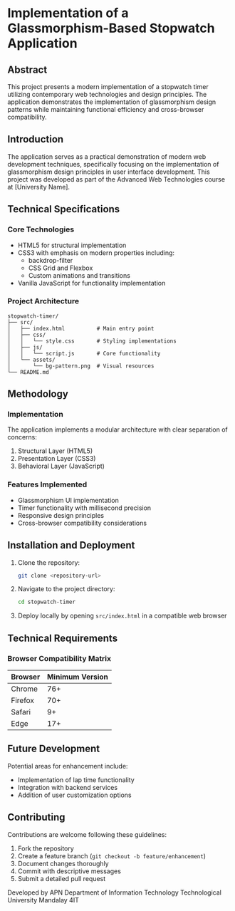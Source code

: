 # Implementation of a Glassmorphism-Based Stopwatch Application

## Abstract
This project presents a modern implementation of a stopwatch timer utilizing contemporary web technologies and design principles. The application demonstrates the implementation of glassmorphism design patterns while maintaining functional efficiency and cross-browser compatibility.

## Introduction
The application serves as a practical demonstration of modern web development techniques, specifically focusing on the implementation of glassmorphism design principles in user interface development. This project was developed as part of the Advanced Web Technologies course at [University Name].

## Technical Specifications

### Core Technologies
- HTML5 for structural implementation
- CSS3 with emphasis on modern properties including:
  - backdrop-filter
  - CSS Grid and Flexbox
  - Custom animations and transitions
- Vanilla JavaScript for functionality implementation

### Project Architecture
```
stopwatch-timer/
├── src/
│   ├── index.html          # Main entry point
│   ├── css/
│   │   └── style.css       # Styling implementations
│   ├── js/
│   │   └── script.js       # Core functionality
│   └── assets/
│       └── bg-pattern.png  # Visual resources
└── README.md
```

## Methodology
### Implementation
The application implements a modular architecture with clear separation of concerns:
1. Structural Layer (HTML5)
2. Presentation Layer (CSS3)
3. Behavioral Layer (JavaScript)

### Features Implemented
- Glassmorphism UI implementation
- Timer functionality with millisecond precision
- Responsive design principles
- Cross-browser compatibility considerations

## Installation and Deployment
1. Clone the repository:
   ```bash
   git clone <repository-url>
   ```
2. Navigate to the project directory:
   ```bash
   cd stopwatch-timer
   ```
3. Deploy locally by opening `src/index.html` in a compatible web browser

## Technical Requirements
### Browser Compatibility Matrix
| Browser | Minimum Version |
|---------|----------------|
| Chrome  | 76+            |
| Firefox | 70+            |
| Safari  | 9+             |
| Edge    | 17+            |

## Future Development
Potential areas for enhancement include:
- Implementation of lap time functionality
- Integration with backend services
- Addition of user customization options

## Contributing
Contributions are welcome following these guidelines:
1. Fork the repository
2. Create a feature branch (`git checkout -b feature/enhancement`)
3. Document changes thoroughly
4. Commit with descriptive messages
5. Submit a detailed pull request


Developed by APN
Department of Information Technology
Technological University Mandalay
4IT
